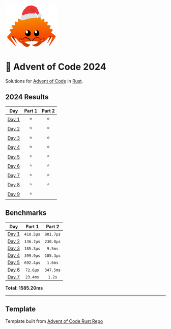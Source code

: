 <img src="./.assets/christmas_ferris.png" width="164">

# 🎄 Advent of Code 2024

Solutions for [Advent of Code](https://adventofcode.com/) in [Rust](https://www.rust-lang.org/).

<!--- advent_readme_stars table --->
## 2024 Results

| Day | Part 1 | Part 2 |
| :---: | :---: | :---: |
| [Day 1](https://adventofcode.com/2024/day/1) | ⭐ | ⭐ |
| [Day 2](https://adventofcode.com/2024/day/2) | ⭐ | ⭐ |
| [Day 3](https://adventofcode.com/2024/day/3) | ⭐ | ⭐ |
| [Day 4](https://adventofcode.com/2024/day/4) | ⭐ | ⭐ |
| [Day 5](https://adventofcode.com/2024/day/5) | ⭐ | ⭐ |
| [Day 6](https://adventofcode.com/2024/day/6) | ⭐ | ⭐ |
| [Day 7](https://adventofcode.com/2024/day/7) | ⭐ | ⭐ |
| [Day 8](https://adventofcode.com/2024/day/8) | ⭐ | ⭐ |
| [Day 9](https://adventofcode.com/2024/day/9) | ⭐ |   |
<!--- advent_readme_stars table --->

<!--- benchmarking table --->
## Benchmarks

| Day | Part 1 | Part 2 |
| :---: | :---: | :---:  |
| [Day 1](./src/bin/01.rs) | `418.5µs` | `881.7µs` |
| [Day 2](./src/bin/02.rs) | `136.7µs` | `230.8µs` |
| [Day 3](./src/bin/03.rs) | `185.3µs` | `9.5ms` |
| [Day 4](./src/bin/04.rs) | `399.9µs` | `185.3µs` |
| [Day 5](./src/bin/05.rs) | `692.4µs` | `1.6ms` |
| [Day 6](./src/bin/06.rs) | `72.6µs` | `347.5ms` |
| [Day 7](./src/bin/07.rs) | `23.4ms` | `1.2s` |

**Total: 1585.20ms**
<!--- benchmarking table --->

---

## Template

Template built from [Advent of Code Rust Repo](https://github.com/fspoettel/advent-of-code-rust)
